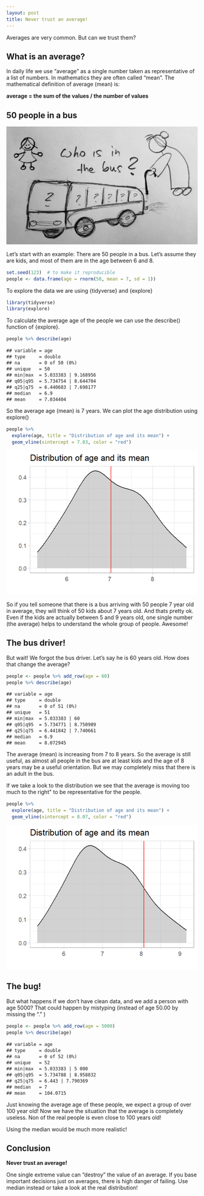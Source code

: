 ```yaml
---
layout: post
title: Never trust an average!
---
```


Averages are very common. But can we trust them?

## What is an average?

In daily life we use “average” as a single number taken as representative of a list of numbers. In mathematics they are often called “mean”.
The mathematical definition of average (mean) is:

**average = the sum of the values / the number of values**

## 50 people in a bus

![Who is in the bus?](../images/average-bus.jpg)

Let’s start with an example: There are 50 people in a bus. Let’s assume they are kids, and most of them are in the age between 6 and 8.

```R
set.seed(123)  # to make it reproducible
people <- data.frame(age = rnorm(50, mean = 7, sd = 1))
```

To explore the data we are using {tidyverse} and {explore}

```R
library(tidyverse)
library(explore)
```

To calculate the average age of the people we can use the describe() function of {explore}.

```R
people %>% describe(age)
```
```
## variable = age
## type     = double
## na       = 0 of 50 (0%)
## unique   = 50
## min|max  = 5.033383 | 9.168956
## q05|q95  = 5.734754 | 8.644704
## q25|q75  = 6.440683 | 7.698177
## median   = 6.9
## mean     = 7.034404
```

So the average age (mean) is 7 years. We can plot the age distribution using explore()

```R
people %>% 
  explore(age, title = "Distribution of age and its mean") +
  geom_vline(xintercept = 7.03, color = "red")
```
![Average = 7](../images/average-age-1.png)

So if you tell someone that there is a bus arriving with 50 people 7 year old in average, they will think of 50 kids about 7 years old. And thats pretty ok. Even if the kids are actually between 5 and 9 years old, one single number (the average) helps to understand the whole group of people. Awesome!

## The bus driver!

But wait! We forgot the bus driver. Let’s say he is 60 years old. How does that change the average?

```R
people <- people %>% add_row(age = 60)
people %>% describe(age)
```
```
## variable = age
## type     = double
## na       = 0 of 51 (0%)
## unique   = 51
## min|max  = 5.033383 | 60
## q05|q95  = 5.734771 | 8.750989
## q25|q75  = 6.441842 | 7.740661
## median   = 6.9
## mean     = 8.072945
```

The average (mean) is increasing from 7 to 8 years. So the average is still useful, as almost all people in the bus are at least kids and the age of 8 years may be a useful orientation. But we may completely miss that there is an adult in the bus.

If we take a look to the distribution we see that the average is moving too much to the right" to be representative for the people.

```R
people %>% 
  explore(age, title = "Distribution of age and its mean") +
  geom_vline(xintercept = 8.07, color = "red")
```

![Average = 8](../images/average-age-2.png)

## The bug!

But what happens if we don’t have clean data, and we add a person with age 5000? That could happen by mistyping (instead of age 50.00 by missing the “.” )

```R
people <- people %>% add_row(age = 5000)
people %>% describe(age)
```
```
## variable = age
## type     = double
## na       = 0 of 52 (0%)
## unique   = 52
## min|max  = 5.033383 | 5 000
## q05|q95  = 5.734788 | 8.958832
## q25|q75  = 6.443 | 7.790369
## median   = 7
## mean     = 104.0715
```

Just knowing the average age of these people, we expect a group of over 100 year old! Now we have the situation that the average is completely useless. Non of the real people is even close to 100 years old!

Using the median would be much more realistic!

## Conclusion

**Never trust an average!**

One single extreme value can “destroy” the value of an average. If you base important decisions just on averages, there is high danger of failing. Use median instead or take a look at the real distribution!

